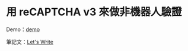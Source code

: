 # 用 reCAPTCHA v3 來做非機器人驗證

Demo：[demo](https://letswritetw.github.io/letswrite-recaptcha-v3/)

筆記文：[Let's Write](https://letswrite.tw/recaptcha-v3/)
